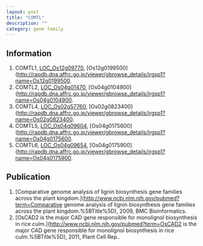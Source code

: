 ```yaml
---
layout: post
title: "COMTL"
description: ""
category: gene family
---
```


## Information
1. COMTL1, [LOC_Os12g09770](http://rice.plantbiology.msu.edu/cgi-bin/ORF_infopage.cgi?orf=LOC_Os12g09770), [Os12g0199500](http://rapdb.dna.affrc.go.jp/viewer/gbrowse_details/irgsp1?name=Os12g0199500.
2. COMTL2, [LOC_Os04g01470](http://rice.plantbiology.msu.edu/cgi-bin/ORF_infopage.cgi?orf=LOC_Os04g01470), [Os04g0104900](http://rapdb.dna.affrc.go.jp/viewer/gbrowse_details/irgsp1?name=Os04g0104900.
3. COMTL4, [LOC_Os02g57760](http://rice.plantbiology.msu.edu/cgi-bin/ORF_infopage.cgi?orf=LOC_Os02g57760), [Os02g0823400](http://rapdb.dna.affrc.go.jp/viewer/gbrowse_details/irgsp1?name=Os02g0823400.
4. COMTL5, [LOC_Os04g09604](http://rice.plantbiology.msu.edu/cgi-bin/ORF_infopage.cgi?orf=LOC_Os04g09604), [Os04g0175600](http://rapdb.dna.affrc.go.jp/viewer/gbrowse_details/irgsp1?name=Os04g0175600.
5. COMTL6, [LOC_Os04g09654](http://rice.plantbiology.msu.edu/cgi-bin/ORF_infopage.cgi?orf=LOC_Os04g09654), [Os04g0175900](http://rapdb.dna.affrc.go.jp/viewer/gbrowse_details/irgsp1?name=Os04g0175900.

## Publication
1. [Comparative genome analysis of lignin biosynthesis gene families across the plant kingdom.](http://www.ncbi.nlm.nih.gov/pubmed?term=Comparative genome analysis of lignin biosynthesis gene families across the plant kingdom.%5BTitle%5D), 2009, BMC Bioinformatics.
2. [OsCAD2 is the major CAD gene responsible for monolignol biosynthesis in rice culm.](http://www.ncbi.nlm.nih.gov/pubmed?term=OsCAD2 is the major CAD gene responsible for monolignol biosynthesis in rice culm.%5BTitle%5D), 2011, Plant Cell Rep..


